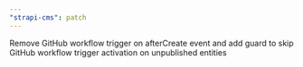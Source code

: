 ```yaml
---
"strapi-cms": patch
---
```


Remove GitHub workflow trigger on afterCreate event and add guard to skip GitHub workflow trigger activation on unpublished entities
